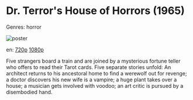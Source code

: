 # Dr. Terror's House of Horrors (1965)

Genres: horror

![poster](http://image.tmdb.org/t/p/w500/40nj3fuVF7htF8FMczs7JCrPf0A.jpg)

en:
  [720p](magnet:?xt=urn:btih:44AC52133F7DE8EBF9FFF628633C5D1A7E98C34E&tr=udp://glotorrents.pw:6969/announce&tr=udp://tracker.opentrackr.org:1337/announce&tr=udp://torrent.gresille.org:80/announce&tr=udp://tracker.openbittorrent.com:80&tr=udp://tracker.coppersurfer.tk:6969&tr=udp://tracker.leechers-paradise.org:6969&tr=udp://p4p.arenabg.ch:1337&tr=udp://tracker.internetwarriors.net:1337)
  [1080p](magnet:?xt=urn:btih:70593815FA64BC8B4DC33C81324F20D8AB1112CE&tr=udp://glotorrents.pw:6969/announce&tr=udp://tracker.opentrackr.org:1337/announce&tr=udp://torrent.gresille.org:80/announce&tr=udp://tracker.openbittorrent.com:80&tr=udp://tracker.coppersurfer.tk:6969&tr=udp://tracker.leechers-paradise.org:6969&tr=udp://p4p.arenabg.ch:1337&tr=udp://tracker.internetwarriors.net:1337)
  


Five strangers board a train and are joined by a mysterious fortune teller who offers to read their Tarot cards. Five separate stories unfold: An architect returns to his ancestoral home to find a werewolf out for revenge; a doctor discovers his new wife is a vampire; a huge plant takes over a house; a musician gets involved with voodoo; an art critic is pursued by a disembodied hand.
